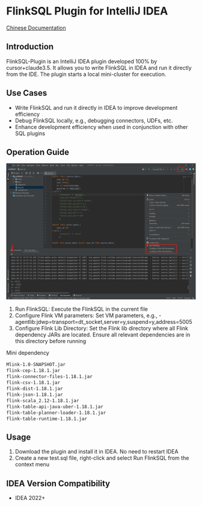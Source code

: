 # FlinkSQL Plugin for IntelliJ IDEA

[Chinese Documentation](README_CN.md)

## Introduction
FlinkSQL-Plugin is an IntelliJ IDEA plugin developed 100% by cursor+claude3.5. It allows you to write FlinkSQL in IDEA and run it directly from the IDE. The plugin starts a local mini-cluster for execution.

## Use Cases
- Write FlinkSQL and run it directly in IDEA to improve development efficiency
- Debug FlinkSQL locally, e.g., debugging connectors, UDFs, etc.
- Enhance development efficiency when used in conjunction with other SQL plugins

## Operation Guide
![As shown in Figure 1](./doc/1.png)
1. Run FlinkSQL: Execute the FlinkSQL in the current file
2. Configure Flink VM parameters: Set VM parameters, e.g., -agentlib:jdwp=transport=dt_socket,server=y,suspend=y,address=5005
3. Configure Flink Lib Directory: Set the Flink lib directory where all Flink dependency JARs are located. Ensure all relevant dependencies are in this directory before running

Mini dependency
```
Mlink-1.0-SNAPSHOT.jar
flink-cep-1.18.1.jar
flink-connector-files-1.18.1.jar
flink-csv-1.18.1.jar
flink-dist-1.18.1.jar
flink-json-1.18.1.jar
flink-scala_2.12-1.18.1.jar
flink-table-api-java-uber-1.18.1.jar
flink-table-planner-loader-1.18.1.jar
flink-table-runtime-1.18.1.jar
```

## Usage
1. Download the plugin and install it in IDEA. No need to restart IDEA
2. Create a new test.sql file, right-click and select Run FlinkSQL from the context menu

## IDEA Version Compatibility
- IDEA 2022+